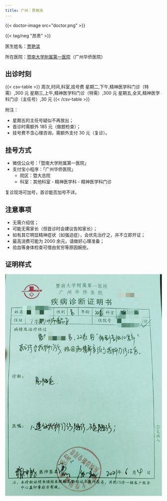```yaml
---
title: 广州｜贾艳滨
---
```


{{< doctor-image src="doctor.png" >}}

{{< tag/neg "昂贵" >}}

医生姓名：[贾艳滨](https://www.haodf.com/doctor/240979.html)

所在医院：[暨南大学附属第一医院](https://amap.com/place/B00140382F)（广州华侨医院）

## 出诊时刻

{{< csv-table >}}
周次,时间,科室,挂号费
星期二,下午,精神医学科门诊（特需）,300 元
星期三,上午,精神医学科门诊（特需）,300 元
星期五,全天,精神医学科门诊（主任号）,30 元
{{< /csv-table >}}

附注：

- 星期五的主任号疑似不再放出；
- 首诊时需额外 185 元（做题检查）；
- 挂号费不含心理咨询，需额外支付 30 元（复诊）。

## 挂号方式

- 微信公众号：「暨南大学附属第一医院」
- 支付宝小程序：「广州华侨医院」
  - 院区：暨大总院
  - 科室：其他科室 - 精神医学科 - 精神医学科门诊

复诊现场可加号，首诊能否加号不详。

## 注意事项

- 无需介绍信；
- 可能无需家长（但首诊时会建议告知家长）；
- 如有其它明显精神症状（如强迫症），会优先治疗之，并不立即开证；
- 最高消费可能为 2000 余元，请做好心理准备；
- 验血等身体检查可借由贫穷等原因婉拒。

## 证明样式

![证明](proof.jpg)
